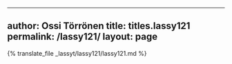 
---
author: Ossi Törrönen
title: titles.lassy121
permalink: /lassy121/
layout: page
---
{% translate_file _lassyt/lassy121/lassy121.md %}